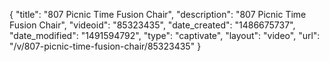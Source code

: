 {
    "title": "807 Picnic Time Fusion Chair",
    "description": "807 Picnic Time Fusion Chair",
    "videoid": "85323435",
    "date_created": "1486675737",
    "date_modified": "1491594792",
    "type": "captivate",
    "layout": "video",
    "url": "\/v\/807-picnic-time-fusion-chair\/85323435"
}